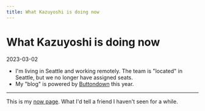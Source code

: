 ```yaml
---
title: What Kazuyoshi is doing now
---
```


# What Kazuyoshi is doing now

2023-03-02

- I'm living in Seattle and working remotely. The team is "located" in Seattle, but we no longer have assigned seats.
- My "blog" is powered by [Buttondown](https://buttondown.email/kazuyoshi) this year.

----

This is my [now page](https://nownownow.com/about). What I'd tell a friend I haven't seen for a while.
